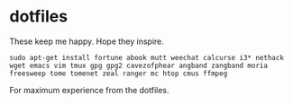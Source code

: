 # dotfiles
These keep me happy. Hope they inspire.

```
sudo apt-get install fortune abook mutt weechat calcurse i3* nethack wget emacs vim tmux gpg gpg2 cavezofphear angband zangband moria freesweep tome tomenet zeal ranger mc htop cmus ffmpeg
```

For maximum experience from the dotfiles.

